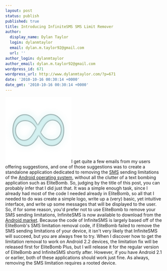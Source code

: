 ```yaml
---
layout: post
status: publish
published: true
title: Introducing InfiniteSMS SMS Limit Remover
author:
  display_name: Dylan Taylor
  login: dylanmtaylor
  email: dylan.m.taylor92@gmail.com
  url: ''
author_login: dylanmtaylor
author_email: dylan.m.taylor92@gmail.com
wordpress_id: 671
wordpress_url: http://www.dylanmtaylor.com/?p=671
date: '2010-10-16 00:30:14 +0000'
date_gmt: '2010-10-16 00:30:14 +0000'
---
```

<p><a href="/images/blog/2010/10/infinitesms-logo1.png"><img class="alignleft size-medium wp-image-670" title="InfiniteSMS Logo" src="/images/blog/2010/10/infinitesms-logo1.png?w=300" alt="" width="210" height="210" /></a>I get quite a few emails from my users offering suggestions, and one of those suggestions was to create a standalone application dedicated to removing the <a class="zem_slink" title="SMS" rel="wikipedia" href="http://en.wikipedia.org/wiki/SMS">SMS</a> sending limitations of the <a class="zem_slink" title="Android" rel="homepage" href="http://code.google.com/android/">Android operating system</a>, without all the clutter of a text bombing application such as EliteBomb. So, judging by the title of this post, you can probably infer that I did just that. It was a simple enough task, since I already had most of the code I needed already in EliteBomb, so all that I needed to do was create a simple logo, write up a (very) basic, yet intuitive interface, and write up some messages that will be displayed to the user. So, if for some reason, you'd prefer not to use EliteBomb to remove your SMS sending limitations, InfiniteSMS is now available to download from the <a class="zem_slink" title="Android Market" rel="homepage" href="http://www.android.com/market/">Android market</a>. Because the code of InfiniteSMS is largely based off of the EliteBomb's SMS limitation removal code, if EliteBomb failed to remove the SMS sending limitations of your device, it isn't very likely that InfiniteSMS will succeed, but you are always free to try. When I discover how to get the limitation removal to work on Android 2.2 devices, the limitation fix will be released first for EliteBomb Plus, but I will release it for the regular version of EliteBomb and InfiniteSMS shortly after. However, if you have Android 2.1 or earlier, both of these applications should work just fine. As always, removing the SMS limitation requires a rooted device.</p>
